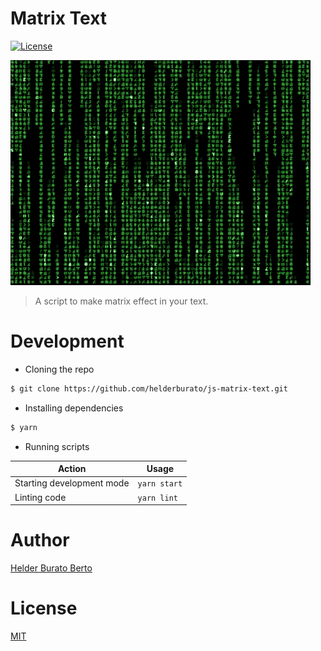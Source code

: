 # Matrix Text

[![License][license-badge]][license-url]

![Matrix][matrix-image]

> A script to make matrix effect in your text.

# Development

* Cloning the repo

```bash
$ git clone https://github.com/helderburato/js-matrix-text.git
```

* Installing dependencies

```bash
$ yarn
```

* Running scripts

| Action                    | Usage          |
| ------------------------- | -------------- |
| Starting development mode | `yarn start`    |
| Linting code              | `yarn lint` |

# Author

[Helder Burato Berto](https://twitter.com/helderburato)

# License

[MIT](https://github.com/helderburato/js-matrix-text/blob/master/LICENSE)

[license-badge]: https://img.shields.io/badge/License-MIT-green.svg
[license-url]: https://opensource.org/licenses/MIT
[matrix-image]: matrix.gif
